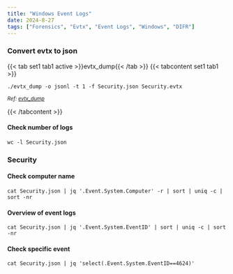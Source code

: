 ```yaml
---
title: "Windows Event Logs"
date: 2024-8-27
tags: ["Forensics", "Evtx", "Event Logs", "Windows", "DIFR"]
---
```


### Convert evtx to json

{{< tab set1 tab1 active >}}evtx_dump{{< /tab >}}
{{< tabcontent set1 tab1 >}}

```console
./evtx_dump -o jsonl -t 1 -f Security.json Security.evtx
```

<small>*Ref: [evtx_dump](https://github.com/omerbenamram/evtx/releases)*</small>

{{< /tabcontent >}}

#### Check number of logs

```console
wc -l Security.json
```

### Security

#### Check computer name

```console
cat Security.json | jq '.Event.System.Computer' -r | sort | uniq -c | sort -nr
```

#### Overview of event logs

```console
cat Security.json | jq '.Event.System.EventID' | sort | uniq -c | sort -nr
```

#### Check specific event

```console
cat Security.json | jq 'select(.Event.System.EventID==4624)'
```
